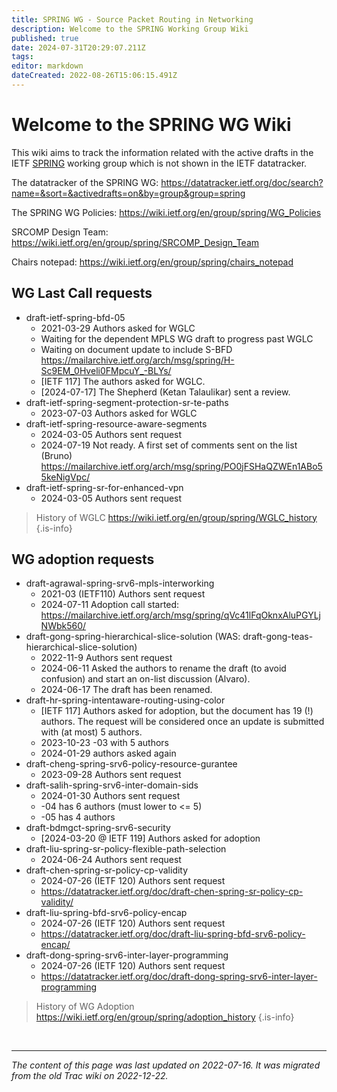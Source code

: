 ```yaml
---
title: SPRING WG - Source Packet Routing in Networking
description: Welcome to the SPRING Working Group Wiki
published: true
date: 2024-07-31T20:29:07.211Z
tags: 
editor: markdown
dateCreated: 2022-08-26T15:06:15.491Z
---
```


# Welcome to the SPRING WG Wiki

This wiki aims to track the information related with the active drafts in the IETF [SPRING](https://datatracker.ietf.org/group/spring/) working group which is not shown in the IETF datatracker. 

The datatracker of the SPRING WG:
https://datatracker.ietf.org/doc/search?name=&sort=&activedrafts=on&by=group&group=spring

The SPRING WG Policies:
https://wiki.ietf.org/en/group/spring/WG_Policies

SRCOMP Design Team:
https://wiki.ietf.org/en/group/spring/SRCOMP_Design_Team

Chairs notepad: https://wiki.ietf.org/en/group/spring/chairs_notepad

## WG Last Call requests
* draft-ietf-spring-bfd-05
   * 2021-03-29 Authors asked for WGLC
   * Waiting for the dependent MPLS WG draft to progress past WGLC
   * Waiting on document update to include S-BFD https://mailarchive.ietf.org/arch/msg/spring/H-Sc9EM_0Hveli0FMpcuY_-BLYs/
   * [IETF 117] The authors asked for WGLC.
   * [2024-07-17] The Shepherd (Ketan Talaulikar) sent a review.
* draft-ietf-spring-segment-protection-sr-te-paths
   * 2023-07-03 Authors asked for WGLC
* draft-ietf-spring-resource-aware-segments
  * 2024-03-05 Authors sent request
  * 2024-07-19 Not ready. A first set of comments sent on the list (Bruno) https://mailarchive.ietf.org/arch/msg/spring/PO0jFSHaQZWEn1ABo55keNigVpc/
* draft-ietf-spring-sr-for-enhanced-vpn
  * 2024-03-05 Authors sent request


> History of WGLC
https://wiki.ietf.org/en/group/spring/WGLC_history
{.is-info}

## WG adoption requests
* draft-agrawal-spring-srv6-mpls-interworking
   * 2021-03 (IETF110) Authors sent request
   * 2024-07-11 Adoption call started: https://mailarchive.ietf.org/arch/msg/spring/qVc41lFqOknxAluPGYLjNWbk560/
* draft-gong-spring-hierarchical-slice-solution (WAS: draft-gong-teas-hierarchical-slice-solution)
   * 2022-11-9 Authors sent request
   * 2024-06-11 Asked the authors to rename the draft (to avoid confusion) and start an on-list discussion (Alvaro).
   * 2024-06-17 The draft has been renamed.
* draft-hr-spring-intentaware-routing-using-color
   * [IETF 117] Authors asked for adoption, but the document has 19 (!) authors.  The request will be considered once an update is submitted with (at most) 5 authors.
   * 2023-10-23 -03 with 5 authors
   * 2024-01-29 authors asked again
* draft-cheng-spring-srv6-policy-resource-gurantee
	 * 2023-09-28 Authors sent request
* draft-salih-spring-srv6-inter-domain-sids
  * 2024-01-30 Authors sent request
  * -04 has 6 authors (must lower to <= 5)
  * -05 has 4 authors 
* draft-bdmgct-spring-srv6-security
  * [2024-03-20 @ IETF 119] Authors asked for adoption
* draft-liu-spring-sr-policy-flexible-path-selection
  * 2024-06-24 Authors sent request
* draft-chen-spring-sr-policy-cp-validity
  * 2024-07-26 (IETF 120) Authors sent request 
  * https://datatracker.ietf.org/doc/draft-chen-spring-sr-policy-cp-validity/
* draft-liu-spring-bfd-srv6-policy-encap
  * 2024-07-26 (IETF 120) Authors sent request 
  * https://datatracker.ietf.org/doc/draft-liu-spring-bfd-srv6-policy-encap/
* draft-dong-spring-srv6-inter-layer-programming
  * 2024-07-26 (IETF 120) Authors sent request
  * https://datatracker.ietf.org/doc/draft-dong-spring-srv6-inter-layer-programming
  
> History of WG Adoption
https://wiki.ietf.org/en/group/spring/adoption_history
{.is-info}


&nbsp;

---

*The content of this page was last updated on 2022-07-16. It was migrated from the old Trac wiki on 2022-12-22.*